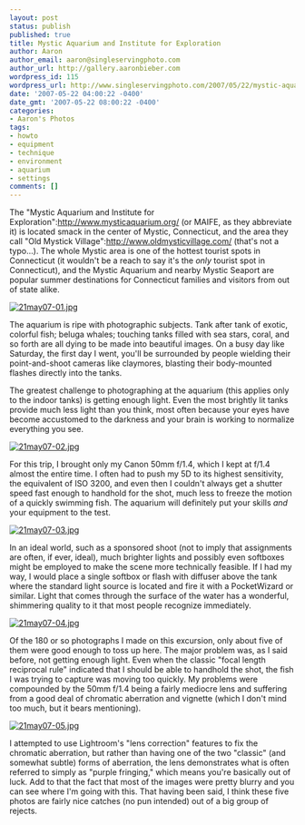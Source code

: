 ```yaml
---
layout: post
status: publish
published: true
title: Mystic Aquarium and Institute for Exploration
author: Aaron
author_email: aaron@singleservingphoto.com
author_url: http://gallery.aaronbieber.com
wordpress_id: 115
wordpress_url: http://www.singleservingphoto.com/2007/05/22/mystic-aquarium-and-institute-for-exploration/
date: '2007-05-22 04:00:22 -0400'
date_gmt: '2007-05-22 08:00:22 -0400'
categories:
- Aaron's Photos
tags:
- howto
- equipment
- technique
- environment
- aquarium
- settings
comments: []
---
```

The "Mystic Aquarium and Institute for
Exploration":http://www.mysticaquarium.org/ (or MAIFE, as they
abbreviate it) is located smack in the center of Mystic, Connecticut,
and the area they call "Old Mystick
Village":http://www.oldmysticvillage.com/ (that's not a typo...). The
whole Mystic area is one of the hottest tourist spots in Connecticut (it
wouldn't be a reach to say it's the _only_ tourist spot in
Connecticut), and the Mystic Aquarium and nearby Mystic Seaport are
popular summer destinations for Connecticut families and visitors from
out of state alike.

[![21may07-01.jpg](http://farm2.staticflickr.com/1200/563993804_cae14223f6_o.jpg)](http://www.flickr.com/photos/singleservingphoto/563993804/ "21may07-01.jpg by AaronBieber, on Flickr")

The aquarium is ripe with photographic subjects. Tank after tank of
exotic, colorful fish; beluga whales; touching tanks filled with sea
stars, coral, and so forth are all dying to be made into beautiful
images. On a busy day like Saturday, the first day I went, you'll be
surrounded by people wielding their point-and-shoot cameras like
claymores, blasting their body-mounted flashes directly into the tanks.

The greatest challenge to photographing at the aquarium (this applies
only to the indoor tanks) is getting enough light. Even the most
brightly lit tanks provide much less light than you think, most often
because your eyes have become accustomed to the darkness and your brain
is working to normalize everything you see.

[![21may07-02.jpg](http://farm2.staticflickr.com/1391/564425193_e8542a2bd5_o.jpg)](http://www.flickr.com/photos/singleservingphoto/564425193/ "21may07-02.jpg by AaronBieber, on Flickr")

For this trip, I brought only my Canon 50mm f/1.4, which I kept at f/1.4
almost the entire time. I often had to push my 5D to its highest
sensitivity, the equivalent of ISO 3200, and even then I couldn't always
get a shutter speed fast enough to handhold for the shot, much less to
freeze the motion of a quickly swimming fish. The aquarium will
definitely put your skills *and* your equipment to the test.

[![21may07-03.jpg](http://farm2.staticflickr.com/1422/563994200_2d48d9e3a3_o.jpg)](http://www.flickr.com/photos/singleservingphoto/563994200/ "21may07-03.jpg by AaronBieber, on Flickr")

In an ideal world, such as a sponsored shoot (not to imply that
assignments are often, if ever, ideal), much brighter lights and
possibly even softboxes might be employed to make the scene more
technically feasible. If I had my way, I would place a single softbox or
flash with diffuser above the tank where the standard light source is
located and fire it with a PocketWizard or similar. Light that comes
through the surface of the water has a wonderful, shimmering quality to
it that most people recognize immediately.

[![21may07-04.jpg](http://farm2.staticflickr.com/1198/564425873_7b01cf26d3_o.jpg)](http://www.flickr.com/photos/singleservingphoto/564425873/ "21may07-04.jpg by AaronBieber, on Flickr")

Of the 180 or so photographs I made on this excursion, only about five
of them were good enough to toss up here. The major problem was, as I
said before, not getting enough light. Even when the classic "focal
length reciprocal rule" indicated that I should be able to handhold the
shot, the fish I was trying to capture was moving too quickly. My
problems were compounded by the 50mm f/1.4 being a fairly mediocre lens
and suffering from a good deal of chromatic aberration and vignette
(which I don't mind too much, but it bears mentioning).

[![21may07-05.jpg](http://farm2.staticflickr.com/1352/564426163_dc03a77d00_o.jpg)](http://www.flickr.com/photos/singleservingphoto/564426163/ "21may07-05.jpg by AaronBieber, on Flickr")

I attempted to use Lightroom's "lens correction" features to fix the
chromatic aberration, but rather than having one of the two "classic"
(and somewhat subtle) forms of aberration, the lens demonstrates what is
often referred to simply as "purple fringing," which means you're
basically out of luck. Add to that the fact that most of the images were
pretty blurry and you can see where I'm going with this. That having
been said, I think these five photos are fairly nice catches (no pun
intended) out of a big group of rejects.
